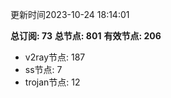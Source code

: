 更新时间2023-10-24 18:14:01

**总订阅: 73**
**总节点: 801**
**有效节点: 206**
- v2ray节点: 187
- ss节点: 7
- trojan节点: 12
